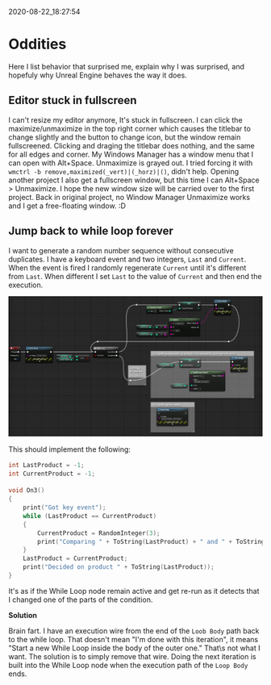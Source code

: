 2020-08-22_18:27:54

# Oddities

Here I list behavior that surprised me, explain why I was surprised, and hopefuly why Unreal Engine behaves the way it does.

## Editor stuck in fullscreen

I can't resize my editor anymore, It's stuck in fullscreen.
I can click the maximize/unmaximize in the top right corner which causes the titlebar to change slightly and the button to change icon, but the window remain fullscreened.
Clicking and draging the titlebar does nothing, and the same for all edges and corner.
My Windows Manager has a window menu that I can open with Alt+Space. Unmaximize is grayed out.
I tried forcing it with `wmctrl -b remove,maximized(_vert)|(_horz)|()`, didn't help.
Opening another project I also get a fullscreen window, but this time I can Alt+Space > Unmaximize.
I hope the new window size will be carried over to the first project.
Back in original project, no Window Manager Unmaximize works and I get a free-floating window. :D


## Jump back to while loop forever

I want to generate a random number sequence without consecutive duplicates.
I have a keyboard event and two integers, `Last` and `Current`.
When the event is fired I randomly regenerate `Current` until it's different from `Last`.
When different I set `Last` to the value of `Current` and then end the execution.

![Why back to loop?](./Images/why_back_to_loop.png)

This should implement the following:
```c++
int LastProduct = -1;
int CurrentProduct = -1;

void On3()
{
	print("Got key event");
	while (LastProduct == CurrentProduct)
	{
		CurrentProduct = RandomInteger(3);
		print("Comparing " + ToString(LastProduct) + " and " + ToString(CurentProduct));
	}
	LastProduct = CurrentProduct;
	print("Decided on product " + ToString(LastProduct));
}

```

It's as if the While Loop node remain active and get re-run as it detects that I changed one of the parts of the condition.

**Solution**

Brain fart. I have an execution wire from the end of the `Loob Body` path back to the while loop. That doesn't mean "I'm done with this iteration", it means "Start a new While Loop inside the body of the outer one." That\s not what I want. The solution is to simply remove that wire. Doing the next iteration is built into the While Loop node when the execution path of the `Loop Body` ends.
